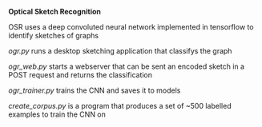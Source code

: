 **Optical Sketch Recognition**

OSR uses a deep convoluted neural network implemented in tensorflow to identify sketches of graphs

*ogr.py* runs a desktop sketching application that classifys the graph

*ogr_web.py* starts a webserver that can be sent an encoded sketch in a POST request and returns the classification

*ogr_trainer.py* trains the CNN and saves it to models

*create_corpus.py* is a program that produces a set of ~500 labelled examples to train the CNN on
